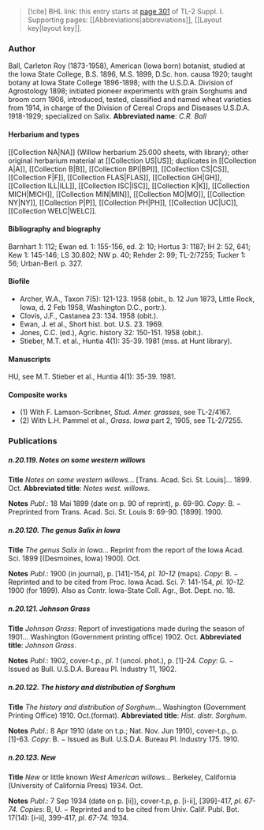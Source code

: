 > [!cite] BHL link: this entry starts at [page 301](https://www.biodiversitylibrary.org/page/33265028) of TL-2 Suppl. I.
> Supporting pages: [[Abbreviations|abbreviations]], [[Layout key|layout key]].

### Author

Ball, Carleton Roy (1873-1958), American (Iowa born) botanist, studied at the Iowa State College, B.S. 1896, M.S. 1899, D.Sc. hon. causa 1920; taught botany at Iowa State College 1896-1898; with the U.S.D.A. Division of Agrostology 1898; initiated pioneer experiments with grain Sorghums and broom corn 1906, introduced, tested, classified and named wheat varieties from 1914, in charge of the Division of Cereal Crops and Diseases U.S.D.A. 1918-1929; specialized on Salix. 
**Abbreviated name**: *C.R. Ball*

#### Herbarium and types

[[Collection NA|NA]] (Willow herbarium 25.000 sheets, with library); other original herbarium material at [[Collection US|US]]; duplicates in [[Collection A|A]], [[Collection B|B]], [[Collection BPI|BPI]], [[Collection CS|CS]], [[Collection F|F]], [[Collection FLAS|FLAS]], [[Collection GH|GH]], [[Collection ILL|ILL]], [[Collection ISC|ISC]], [[Collection K|K]], [[Collection MICH|MICH]], [[Collection MIN|MIN]], [[Collection MO|MO]], [[Collection NY|NY]], [[Collection P|P]], [[Collection PH|PH]], [[Collection UC|UC]], [[Collection WELC|WELC]].

#### Bibliography and biography

Barnhart 1: 112; Ewan ed. 1: 155-156, ed. 2: 10; Hortus 3: 1187; IH 2: 52, 641; Kew 1: 145-146; LS 30.802; NW p. 40; Rehder 2: 99; TL-2/7255; Tucker 1: 56; Urban-Berl. p. 327.

#### Biofile

- Archer, W.A., Taxon 7(5): 121-123. 1958 (obit., b. 12 Jun 1873, Little Rock, Iowa, d. 2 Feb 1958, Washington D.C., portr.).
- Clovis, J.F., Castanea 23: 134. 1958 (obit.).
- Ewan, J. et al., Short hist. bot. U.S. 23. 1969.
- Jones, C.C. (ed.), Agric. history 32: 150-151. 1958 (obit.).
- Stieber, M.T. et al., Huntia 4(1): 35-39. 1981 (mss. at Hunt library).

#### Manuscripts

HU, see M.T. Stieber et al., Huntia 4(1): 35-39. 1981.

#### Composite works

- (1) With F. Lamson-Scribner, *Stud. Amer. grasses*, see TL-2/4167.
- (2) With L.H. Pammel et al., *Grass. Iowa* part 2, 1905, see TL-2/7255.

### Publications

##### n.20.119. Notes on some western willows

**Title**
*Notes on some western willows*... \[Trans. Acad. Sci. St. Louis\]... 1899. Oct.
**Abbreviated title**: *Notes west. willows*.

**Notes**
*Publ*.: 18 Mai 1899 (date on p. 90 of reprint), p. 69-90. *Copy*: B. − Preprinted from Trans. Acad. Sci. St. Louis 9: 69-90. \[1899\]. 1900.

##### n.20.120. The genus Salix in Iowa

**Title**
*The genus Salix in Iowa*... Reprint from the report of the Iowa Acad. Sci. 1899 \[(Desmoines, Iowa) 1900\]. Oct.

**Notes**
*Publ*.: 1900 (in journal), p. \[141\]-154, *pl. 10-12* (maps). *Copy*: B. − Reprinted and to be cited from Proc. Iowa Acad. Sci. 7: 141-154, *pl. 10-12.* 1900 (for 1899). Also as Contr. Iowa-State Coll. Agr., Bot. Dept. no. 18.

##### n.20.121. Johnson Grass

**Title**
*Johnson Grass*: Report of investigations made during the season of 1901... Washington (Government printing office) 1902. Oct.
**Abbreviated title**: *Johnson Grass*.

**Notes**
*Publ*.: 1902, cover-t.p., *pl. 1* (uncol. phot.), p. \[1\]-24. *Copy*: G. − Issued as Bull. U.S.D.A. Bureau Pl. Industry 11, 1902.

##### n.20.122. The history and distribution of Sorghum

**Title**
*The history and distribution of Sorghum*... Washington (Government Printing Office) 1910. Oct.(format).
**Abbreviated title**: *Hist. distr. Sorghum*.

**Notes**
*Publ*.: 8 Apr 1910 (date on t.p.; Nat. Nov. Jun 1910), cover-t.p., p. \[1\]-63. *Copy*: B. − Issued as Bull. U.S.D.A. Bureau Pl. Industry 175. 1910.

##### n.20.123. New

**Title**
*New* or little known *West American willows*... Berkeley, California (University of California Press) 1934. Oct.

**Notes**
*Publ*.: 7 Sep 1934 (date on p. \[ii\]), cover-t.p, p. \[i-ii\], \[399\]-417, *pl. 67-74.* *Copies*: B, U. − Reprinted and to be cited from Univ. Calif. Publ. Bot. 17(14): \[i-ii\], 399-417, *pl. 67-74.* 1934.

